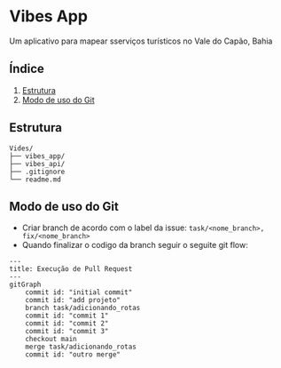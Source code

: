 # Vibes App

Um aplicativo para mapear sserviços turísticos no Vale do Capão, Bahia

## Índice

1. [Estrutura](#estrutura)
2. [Modo de uso do Git](#modo-de-uso-do-git)

## Estrutura

```text
Vides/
├── vibes_app/
├── vibes_api/
├── .gitignore
└── readme.md
```
## Modo de uso do Git

- Criar branch de acordo com o label da issue: `task/<nome_branch>, fix/<nome_branch>`
- Quando finalizar o codigo da branch seguir o seguite git flow:

```mermaid
---
title: Execução de Pull Request
---
gitGraph
    commit id: "initial commit"
    commit id: "add projeto"
    branch task/adicionando_rotas
    commit id: "commit 1"
    commit id: "commit 2"
    commit id: "commit 3"
    checkout main
    merge task/adicionando_rotas
    commit id: "outro merge"
```

